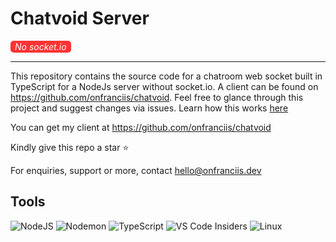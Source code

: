 # Chatvoid Server

<p style="background-color: #ff3333; color: white; font-style: italic; width: fit-content; padding: 1px 7px; border-radius: 5px">No socket.io</p>

---

This repository contains the source code for a chatroom web socket built in TypeScript for a NodeJs server without socket\.io. A client can be found on https://github.com/onfranciis/chatvoid. Feel free to glance through this project and suggest changes via issues. Learn how this works [here](./LEARN.md)

You can get my client at https://github.com/onfranciis/chatvoid

Kindly give this repo a star :star:

For enquiries, support or more, contact [hello@onfranciis.dev](mailto:hello@onfranciis.dev)

## Tools

![NodeJS](https://img.shields.io/badge/node.js-6DA55F?style=for-the-badge&logo=node.js&logoColor=white)
![Nodemon](https://img.shields.io/badge/NODEMON-%23323330.svg?style=for-the-badge&logo=nodemon&logoColor=%BBDEAD)
![TypeScript](https://img.shields.io/badge/typescript-%23007ACC.svg?style=for-the-badge&logo=typescript&logoColor=white)
![VS Code Insiders](https://img.shields.io/badge/VS%20Code%20Insiders-35b393.svg?style=for-the-badge&logo=visual-studio-code&logoColor=white)
![Linux](https://img.shields.io/badge/Linux-FCC624?style=for-the-badge&logo=linux&logoColor=black)
